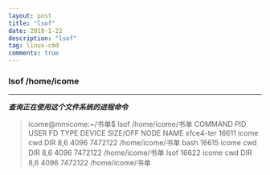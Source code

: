```yaml
---
layout: post
title: "lsof"
date: 2018-1-22
description: "lsof"
tag: linux-cmd
comments: true
---
```


### lsof /home/icome 

-------------------------------------------------------

***查询正在使用这个文件系统的进程命令***

>  icome@mmicome:~/书单$ lsof /home/icome/书单
  COMMAND     PID  USER   FD   TYPE DEVICE SIZE/OFF    NODE NAME
  xfce4-ter 16611 icome  cwd    DIR    8,6     4096 7472122 /home/icome/书单
  bash      16615 icome  cwd    DIR    8,6     4096 7472122 /home/icome/书单
  lsof      16622 icome  cwd    DIR    8,6     4096 7472122 /home/icome/书单
